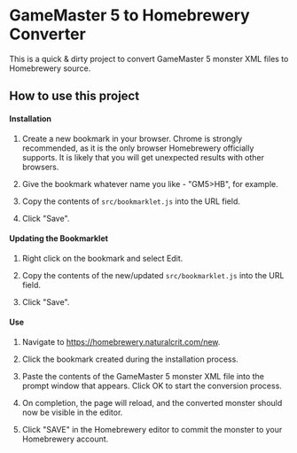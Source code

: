 # GameMaster 5 to Homebrewery Converter

This is a quick & dirty project to convert GameMaster 5 monster XML files to Homebrewery source.

## How to use this project

#### Installation

1. Create a new bookmark in your browser. Chrome is strongly recommended, as it is the only browser Homebrewery officially supports. It is likely that you will get unexpected results with other browsers.

2. Give the bookmark whatever name you like - "GM5>HB", for example.

3. Copy the contents of `src/bookmarklet.js` into the URL field.

4. Click "Save".


#### Updating the Bookmarklet

1. Right click on the bookmark and select Edit.

2. Copy the contents of the new/updated `src/bookmarklet.js` into the URL field.

3. Click "Save".


#### Use

1. Navigate to https://homebrewery.naturalcrit.com/new.

2. Click the bookmark created during the installation process.

3. Paste the contents of the GameMaster 5 monster XML file into the prompt window that appears. Click OK to start the conversion process.

4. On completion, the page will reload, and the converted monster should now be visible in the editor.

5. Click "SAVE" in the Homebrewery editor to commit the monster to your Homebrewery account.
